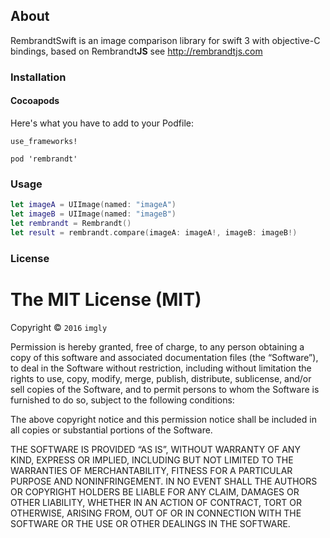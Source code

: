 ## About

RembrandtSwift is an image comparison library for swift 3 with objective-C bindings, based on Rembrandt**JS** see http://rembrandtjs.com

### Installation
#### Cocoapods
Here's what you have to add to your Podfile:

```
use_frameworks!

pod 'rembrandt'
```
### Usage
```swift
let imageA = UIImage(named: "imageA")
let imageB = UIImage(named: "imageB")
let rembrandt = Rembrandt()
let result = rembrandt.compare(imageA: imageA!, imageB: imageB!)
```
### License
The MIT License (MIT)
=====================

Copyright © `2016` `imgly`

Permission is hereby granted, free of charge, to any person
obtaining a copy of this software and associated documentation
files (the “Software”), to deal in the Software without
restriction, including without limitation the rights to use,
copy, modify, merge, publish, distribute, sublicense, and/or sell
copies of the Software, and to permit persons to whom the
Software is furnished to do so, subject to the following
conditions:

The above copyright notice and this permission notice shall be
included in all copies or substantial portions of the Software.

THE SOFTWARE IS PROVIDED “AS IS”, WITHOUT WARRANTY OF ANY KIND,
EXPRESS OR IMPLIED, INCLUDING BUT NOT LIMITED TO THE WARRANTIES
OF MERCHANTABILITY, FITNESS FOR A PARTICULAR PURPOSE AND
NONINFRINGEMENT. IN NO EVENT SHALL THE AUTHORS OR COPYRIGHT
HOLDERS BE LIABLE FOR ANY CLAIM, DAMAGES OR OTHER LIABILITY,
WHETHER IN AN ACTION OF CONTRACT, TORT OR OTHERWISE, ARISING
FROM, OUT OF OR IN CONNECTION WITH THE SOFTWARE OR THE USE OR
OTHER DEALINGS IN THE SOFTWARE.
